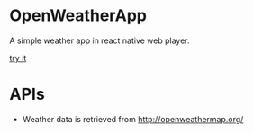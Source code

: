 # OpenWeatherApp
A simple weather app in react native web player.

[try it](https://cdn.rawgit.com/dabbott/react-native-web-player/gh-v1.10.0/index.html#title=React%20Native%20Web%20Player&code=%2F**%0A%20*%20Sample%20React%20Native%20App%0A%20*%20https%3A%2F%2Fgithub.com%2Ffacebook%2Freact-native%0A%20*%20%40flow%0A%20*%20https%3A%2F%2Fapi.openweathermap.org%0A%20*%2F%0A%0Aimport%20React%2C%20{%20Component%20}%20from%20%27react%27%0Aimport%20{%20View%2C%20Text%2C%20TextInput%2C%20StyleSheet%20}%20from%20%27react-native%27%0A%0Aclass%20OpenWeather%20extends%20Component%20{%0A%20%20constructor%28props%29%20{%0A%20%20%20%20super%28props%29%3B%0A%20%20%20%20this.state%20%3D%20{%20%0A%20%20%20%20%20%20cityName%3A%20%22%22%2C%0A%20%20%20%20%20%20main%3A%20%22%22%2C%0A%20%20%20%20%20%20desc%3A%20%22%22%2C%0A%20%20%20%20%20%20temp%3A%20%22%22%0A%20%20%20%20}%3B%0A%20%20}%0A%20%20%0A%20%20_handleTextChange%20%3D%20%28event%29%20%3D%3E%20{%0A%20%20%20%20let%20cityName%20%3D%20event.nativeEvent.text%3B%0A%20%20%20%20%0A%20%20%20%20%20%20fetch%28%60https%3A%2F%2Fapi.openweathermap.org%2Fdata%2F2.5%2Fweather%3Fq%3D%24{cityName}%26units%3Dimperial%26APPID%3Dbbeb34ebf60ad50f7893e7440a1e2b0b%60%2C%20{%0A%20%20%20%20%20%20%20%20%20method%3A%20%27GET%27%0A%20%20%20%20%20%20}%29%0A%20%20%20%20%20%20.then%28%28response%29%20%3D%3E%20response.json%28%29%29%0A%20%20%20%20%20%20.then%28%28responseJson%29%20%3D%3E%20{%0A%20%20%20%20%20%20%20console.log%28responseJson%29%3B%0A%20%20%20%20%20%20%20%20%20%0A%20%20%20%20%20%20%20%20%20this.setState%28{%0A%20%20%20%20%20%20%20%20%20%20%20%20main%3A%20responseJson.weather[0].main%2C%0A%20%20%20%20%20%20%20%20%20%20%20%20desc%3A%20responseJson.weather[0].description%2C%0A%20%20%20%20%20%20%20%20%20%20%20%20temp%3A%20responseJson.main.temp%0A%20%20%20%20%20%20%20%20%20}%29%0A%20%20%20%20%20%20}%29%0A%20%20%20%20%20%20.catch%28%28error%29%20%3D%3E%20{%0A%20%20%20%20%20%20%20%20%20console.error%28error%29%3B%0A%09%09%20this.setState%28{%0A%20%20%20%20%20%20%20%20%20%20%20%20main%3A%20%27Not%20Found!%27%2C%0A%20%20%20%20%20%20%20%20%20%20%20%20desc%3A%20%27Not%20Found!%27%2C%0A%20%20%20%20%20%20%20%20%20%20%20%20temp%3A%20%27Not%20Found!%27%0A%20%20%20%20%20%20%20%20%20}%29%0A%20%20%20%20%20%20}%29%3B%0A}%0A%20%20%20render%28%29%20{%0A%20%20%20%20%20%20return%20%28%0A%20%20%20%20%20%20%20%20%3CView%20style%3D{styles.container}%3E%0A%20%20%20%20%20%20%20%20%20%3CView%20Style%3D{styles.row}%3E%0A%20%20%20%20%20%20%20%20%20%20%20%3CTextInput%0A%20%20%20%20%20%20%20%20%20%20%20%20%20placeholder%3D%22Type%20City%20Name!%22%0A%20%20%20%20%20%20%20%20%20%20%20%20%20onSubmitEditing%3D{this._handleTextChange}%0A%20%20%20%20%20%20%20%20%20%20%20%20%20%2F%3E%0A%20%20%20%20%20%20%20%20%20%20%20%20%3CText%3E%0A%20%20%20%20%20%20%20%20%20%20%20%20%20%20%20{this.state.main}%0A%20%20%20%20%20%20%20%20%20%20%20%20%3C%2FText%3E%0A%20%20%20%20%20%20%20%20%20%20%3CText%3E%0A%20%20%20%20%20%20%20%20%20%20%20%20%20%20%20{this.state.desc}%0A%20%20%20%20%20%20%20%20%20%20%20%20%3C%2FText%3E%0A%20%20%20%20%20%20%20%20%20%20%3CText%3E%0A%20%20%20%20%20%20%20%20%20%20%20%20%20%20%20{this.state.temp}%0A%20%20%20%20%20%20%20%20%20%20%20%20%3C%2FText%3E%0A%20%20%20%20%20%20%20%20%20%20%3CText%3E%0A%20%20%20%20%20%20%20%20%20%20%20%20{this.state.cityName}%0A%20%20%20%20%20%20%20%20%20%20%20%3C%2FText%3E%0A%20%20%20%20%20%20%20%20%20%3C%2FView%3E%0A%20%20%20%20%20%20%20%20%3C%2FView%3E%0A%20%20%20%20%20%20%29%0A%20%20%20}%0A}%0A%0Aconst%20styles%20%3D%20StyleSheet.create%28{%0A%20%20container%3A%20{%20flex%3A%201%2C%20alignItems%3A%20%22center%22%2C%20paddingTop%3A%20100}%2C%0A%20%20row%3A%20{%0A%20%20%20%20flexDirection%3A%20%22row%22%2C%0A%20%20%20%20flexWrap%3A%20%22nowrap%22%2C%0A%20%20%20%20alignItems%3A%20%22flex-start%22%2C%0A%20%20%20%20padding%3A%20400%0A%20%20}%2C%0A}%29%3B%0A%0Aexport%20default%20OpenWeather%0A%0A)

# APIs
+ Weather data is retrieved from http://openweathermap.org/
